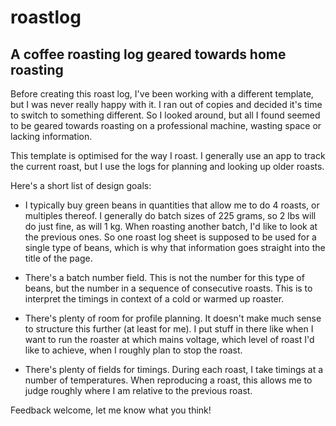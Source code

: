 # roastlog

## A coffee roasting log geared towards home roasting

Before creating this roast log, I've been working with a different template,
but I was never really happy with it. I ran out of copies and decided it's
time to switch to something different. So I looked around, but all I found
seemed to be geared towards roasting on a professional machine, wasting space
or lacking information.

This template is optimised for the way I roast. I generally use an app to
track the current roast, but I use the logs for planning and looking up older
roasts.

Here's a short list of design goals:

* I typically buy green beans in quantities that allow me to do 4 roasts,
  or multiples thereof. I generally do batch sizes of 225 grams, so 2 lbs
  will do just fine, as will 1 kg. When roasting another batch, I'd like
  to look at the previous ones. So one roast log sheet is supposed to be
  used for a single type of beans, which is why that information goes
  straight into the title of the page.

* There's a batch number field. This is not the number for this type of
  beans, but the number in a sequence of consecutive roasts. This is to
  interpret the timings in context of a cold or warmed up roaster.

* There's plenty of room for profile planning. It doesn't make much
  sense to structure this further (at least for me). I put stuff in there
  like when I want to run the roaster at which mains voltage, which level
  of roast I'd like to achieve, when I roughly plan to stop the roast.

* There's plenty of fields for timings. During each roast, I take timings
  at a number of temperatures. When reproducing a roast, this allows me
  to judge roughly where I am relative to the previous roast.

Feedback welcome, let me know what you think!
